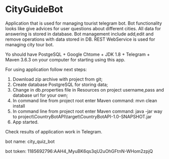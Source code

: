 # CityGuideBot
Application that is used for managing tourist telegram bot. Bot functionality looks like give advices for user questions about different cities.
All data for answering is stored in database. Bot management include add,edit and remove operations with data stored in DB.
REST WebService is used for managing city tour bot.

Yo should have PostgeSQL + Google Chtome + JDK 1.8 + Telegram + Maven 3.6.3 on your computer for starting using this app.

For using application follow next steps:
1) Download zip archive with project from git;
2) Create database PostgreSQL for storing data;
3) Change in db.properties file in Resources on project username,pass and database url for your own;
4) In command line from project root enter Maven command: mvn clean install
5) In command line from project root enter Maven command: java -jar way to project\CountryBotAPI\target\CountryBotAPI-1.0-SNAPSHOT.jar
6) App started.

Check results of application work in Telegram.

bot name: city_quiz_bot

bot token: 1185692796:AAH4_MyuBK6qs3qU2uOhGFtnN-WHom2zpjQ
